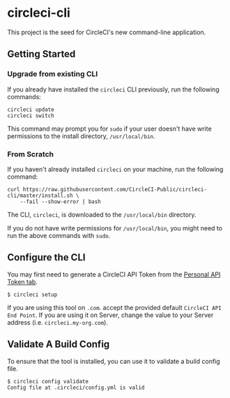 # circleci-cli

This project is the seed for CircleCI's new command-line application.

## Getting Started

### Upgrade from existing CLI

If you already have installed the `circleci` CLI previously, run the following commands:

```
circleci update
circleci switch
```

This command may prompt you for `sudo` if your user doesn't have write permissions to the install directory, `/usr/local/bin`.

### From Scratch

If you haven't already installed `circleci` on your machine, run the following command:

```
curl https://raw.githubusercontent.com/CircleCI-Public/circleci-cli/master/install.sh \
	--fail --show-error | bash
```

The CLI, `circleci`, is downloaded to the `/usr/local/bin` directory.

If you do not have write permissions for `/usr/local/bin`, you might need to run the above commands with `sudo`.

## Configure the CLI

You may first need to generate a CircleCI API Token from the [Personal API Token tab](https://circleci.com/account/api).

```
$ circleci setup
```

If you are using this tool on `.com`. accept the provided default `CircleCI API End Point`. If you are using it on Server, change the value to your Server address (i.e. `circleci.my-org.com`).


## Validate A Build Config

To ensure that the tool is installed, you can use it to validate a build config file.

```
$ circleci config validate
Config file at .circleci/config.yml is valid
```

